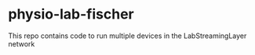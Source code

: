 # physio-lab-fischer
 This repo contains code to run multiple devices in the LabStreamingLayer network
